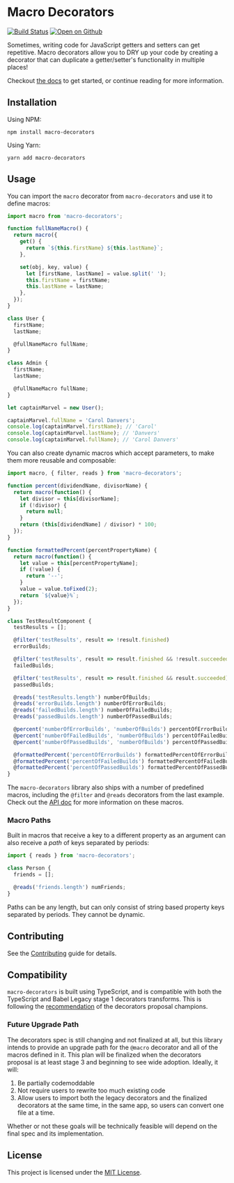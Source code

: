 # Macro Decorators

[![Build Status](https://pzuraq.visualstudio.com/macro-decorators/_apis/build/status/pzuraq.macro-decorators?branchName=master)](https://pzuraq.visualstudio.com/macro-decorators/_build/latest?definitionId=1&branchName=master)
[![Open on Github](https://img.shields.io/badge/-Open%20on%20GitHub-black.svg?logo=github)](https://github.com/pzuraq/macro-decorators)

Sometimes, writing code for JavaScript getters and setters can get repetitive.
Macro decorators allow you to DRY up your code by creating a decorator that can
duplicate a getter/setter's functionality in multiple places!

Checkout [the docs](https://pzuraq.github.io/macro-decorators/) to get
started, or continue reading for more information.

## Installation

Using NPM:

```
npm install macro-decorators
```

Using Yarn:

```
yarn add macro-decorators
```

## Usage

You can import the `macro` decorator from `macro-decorators` and use it to
define macros:

```typescript
import macro from 'macro-decorators';

function fullNameMacro() {
  return macro({
    get() {
      return `${this.firstName} ${this.lastName}`;
    },

    set(obj, key, value) {
      let [firstName, lastName] = value.split(' ');
      this.firstName = firstName;
      this.lastName = lastName;
    },
  });
}

class User {
  firstName;
  lastName;

  @fullNameMacro fullName;
}

class Admin {
  firstName;
  lastName;

  @fullNameMacro fullName;
}

let captainMarvel = new User();

captainMarvel.fullName = 'Carol Danvers';
console.log(captainMarvel.firstName); // 'Carol'
console.log(captainMarvel.lastName); // 'Danvers'
console.log(captainMarvel.fullName); // 'Carol Danvers'
```

You can also create dynamic macros which accept parameters, to make them more
reusable and composable:

```typescript
import macro, { filter, reads } from 'macro-decorators';

function percent(dividendName, divisorName) {
  return macro(function() {
    let divisor = this[divisorName];
    if (!divisor) {
      return null;
    }
    return (this[dividendName] / divisor) * 100;
  });
}

function formattedPercent(percentPropertyName) {
  return macro(function() {
    let value = this[percentPropertyName];
    if (!value) {
      return '--';
    }
    value = value.toFixed(2);
    return `${value}%`;
  });
}

class TestResultComponent {
  testResults = [];

  @filter('testResults', result => !result.finished)
  errorBuilds;

  @filter('testResults', result => result.finished && !result.succeeded))
  failedBuilds;

  @filter('testResults', result => result.finished && result.succeeded))
  passedBuilds;

  @reads('testResults.length') numberOfBuilds;
  @reads('errorBuilds.length') numberOfErrorBuilds;
  @reads('failedBuilds.length') numberOfFailedBuilds;
  @reads('passedBuilds.length') numberOfPassedBuilds;

  @percent('numberOfErrorBuilds', 'numberOfBuilds') percentOfErrorBuilds;
  @percent('numberOfFailedBuilds', 'numberOfBuilds') percentOfFailedBuilds;
  @percent('numberOfPassedBuilds', 'numberOfBuilds') percentOfPassedBuilds;

  @formattedPercent('percentOfErrorBuilds') formattedPercentOfErrorBuilds;
  @formattedPercent('percentOfFailedBuilds') formattedPercentOfFailedBuilds;
  @formattedPercent('percentOfPassedBuilds') formattedPercentOfPassedBuilds;
}
```

The `macro-decorators` library also ships with a number of predefined macros,
including the `@filter` and `@reads` decorators from the last example. Check out
the [API doc](https://pzuraq.github.io/macro-decorators/) for more information
on these macros.

### Macro Paths

Built in macros that receive a key to a different property as an argument can
also receive a _path_ of keys separated by periods:

```typescript
import { reads } from 'macro-decorators';

class Person {
  friends = [];

  @reads('friends.length') numFriends;
}
```

Paths can be any length, but can only consist of string based property keys
separated by periods. They cannot be dynamic.

## Contributing

See the [Contributing](CONTRIBUTING.md) guide for details.

## Compatibility

`macro-decorators` is built using TypeScript, and is compatible with both the
TypeScript and Babel Legacy stage 1 decorators transforms. This is following the
[recommendation](https://github.com/tc39/proposal-decorators#how-should-i-use-decorators-in-transpilers-today)
of the decorators proposal champions.

### Future Upgrade Path

The decorators spec is still changing and not finalized at all, but this library
intends to provide an upgrade path for the `@macro` decorator and all of the
macros defined in it. This plan will be finalized when the decorators proposal
is at least stage 3 and beginning to see wide adoption. Ideally, it will:

1. Be partially codemoddable
2. Not require users to rewrite too much existing code
3. Allow users to import both the legacy decorators and the finalized decorators
   at the same time, in the same app, so users can convert one file at a time.

Whether or not these goals will be technically feasible will depend on the final
spec and its implementation.

## License

This project is licensed under the [MIT License](LICENSE.md).
